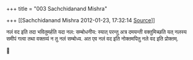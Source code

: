 +++
title = "003 Sachchidanand Mishra"

+++
[[Sachchidanand Mishra	2012-01-23, 17:32:14 [Source](https://groups.google.com/g/bvparishat/c/k1l9LwWJfLE)]]



नलं वद इति तदा भवितुमर्हति यदा नल: सम्बोधनीय: स्यात् परन्तु अत्र दमयन्ती वक्तुमिच्छति यत् नलस्य समीपं गत्वा तथा वक्तव्यं न तु नलं सम्बोध्य. अत एव नलं वद इति नोक्तमपितु नले वद इति प्रोक्तम्.



